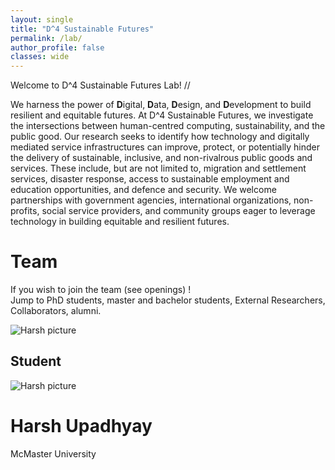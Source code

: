 ```yaml
---
layout: single
title: "D^4 Sustainable Futures"
permalink: /lab/
author_profile: false
classes: wide
---
```


Welcome to D^4 Sustainable Futures Lab! //

We harness the power of **D**igital, **D**ata, **D**esign, and **D**evelopment to build resilient and equitable futures. At D^4 Sustainable Futures, we investigate the intersections between human-centred computing, sustainability, and the public good. Our research seeks to identify how technology and digitally mediated service infrastructures can improve, protect, or potentially hinder the delivery of sustainable, inclusive, and non-rivalrous public goods and services. These include, but are not limited to, migration and settlement services,  disaster response, access to sustainable employment and education opportunities, and defence and security. We welcome partnerships with government agencies, international organizations, non-profits, social service providers, and community groups eager to leverage technology in building equitable and resilient futures. 

<div class="lab-content">
  <h1>
    Team
  </h1>
  <p>
    If you wish to join the team (see openings) ! <br>
    Jump to PhD students, master and bachelor students, External Researchers, Collaborators, alumni.
  </p>
  <div>
    <img src="/" alt="Harsh picture" class="profile-image>
    <h2>Director</h2>
  </div>
  <div classname="person">
    <h2>Student</h2>
    <div>
      <img src="/" alt="Harsh picture" class="profile-image">
      <h1>Harsh Upadhyay</h1>
    </div>
  <div class="subtitle">
     McMaster University
  </div>
    
  </div>
</div>
